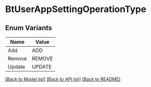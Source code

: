 # BtUserAppSettingOperationType

## Enum Variants

| Name | Value |
|---- | -----|
| Add | ADD |
| Remove | REMOVE |
| Update | UPDATE |


[[Back to Model list]](../README.md#documentation-for-models) [[Back to API list]](../README.md#documentation-for-api-endpoints) [[Back to README]](../README.md)


